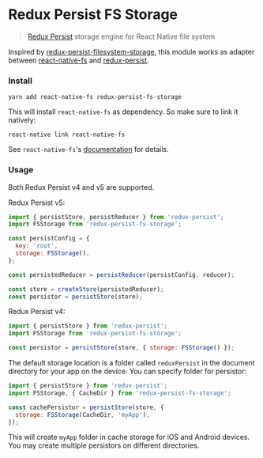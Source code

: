 # Redux Persist FS Storage

> [Redux Persist](https://github.com/rt2zz/redux-persist/) storage engine for React Native file system

Inspired by [redux-persist-filesystem-storage](https://github.com/robwalkerco/redux-persist-filesystem-storage), this module works as adapter between [react-native-fs](https://github.com/itinance/react-native-fs) and [redux-persist](https://github.com/rt2zz/redux-persist/).

### Install

```
yarn add react-native-fs redux-persist-fs-storage
```

This will install `react-native-fs` as dependency. So make sure to link it natively:

```
react-native link react-native-fs
```

See `react-native-fs`'s [documentation](https://github.com/itinance/react-native-fs) for details.

### Usage

Both Redux Persist v4 and v5 are supported.

Redux Persist v5:

```js
import { persistStore, persistReducer } from 'redux-persist';
import FSStorage from 'redux-persist-fs-storage';

const persistConfig = {
  key: 'root',
  storage: FSStorage(),
};

const persistedReducer = persistReducer(persistConfig, reducer);

const store = createStore(persistedReducer);
const persistor = persistStore(store);
```

Redux Persist v4:

```js
import { persistStore } from 'redux-persist';
import FSStorage from 'redux-persist-fs-storage';

const persistor = persistStore(store, { storage: FSStorage() });
```

The default storage location is a folder called `reduxPersist` in the document directory for your app on the device. You can specify folder for persistor:

```js
import { persistStore } from 'redux-persist';
import FSStorage, { CacheDir } from 'redux-persist-fs-storage';

const cachePersistor = persistStore(store, {
  storage: FSStorage(CacheDir, 'myApp'),
});
```

This will create `myApp` folder in cache storage for iOS and Android devices. You may create multiple persistors on different directories.
